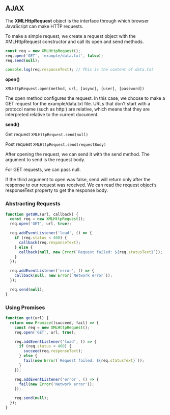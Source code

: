 
## AJAX

The **XMLHttpRequest** object is the interface through which browser JavaScript can
make HTTP requests.

To make a simple request, we create a request object with the XMLHttpRequest constructor
and call its open and send methods.

```javascript
const req = new XMLHttpRequest();
req.open('GET', 'example/data.txt', false);
req.send(null);

console.log(req.responseText); // This is the content of data.txt
```

**open()**

`XMLHttpRequest.open(method, url, [async], [user], [password])`

The open method configures the request. In this case, we choose to make a GET request for the example/data.txt file. URLs that don't start with a protocol name (such as http:) are relative, which means that they are interpreted relative to the current document.

**send()**

Get request
`XMLHttpRequest.send(null)`

Post request
`XMLHttpRequest.send(requestBody)`

After opening the request, we can send it with the send method. The argument to send is the request body.

For GET requests, we can pass null.

If the third argument to open was false, send will return only after the response to our request was received. We can read the request object’s responseText property to get the response body.

### Abstracting Requests

```javascript
function getURL(url, callback) {
  const req = new XMLHttpRequest();
  req.open('GET', url, true);

  req.addEventListener('load', () => {
    if (req.status < 400) {
      callback(req.responseText);
    } else {
      callback(null, new Error(`Request failed: ${req.statusText}`));
    }
  });

  req.addEventListener('error', () => {
    callback(null, new Error(`Network error`));
  });

  req.send(null);
}
```

### Using Promises

```javascript
function get(url) {
  return new Promise((succeed, fail) => {
    const req = new XMLHttpRequest();
    req.open('GET', url, true);

    req.addEventListener('load', () => {
      if (req.status < 400) {
        succeed(req.responseText);
      } else {
        fail(new Error(`Request failed: ${req.statusText}`));
      }
    });

    req.addEventListener('error', () => {
      fail(new Error('Network error'));
    });

    req.send(null);
  });
}
```
